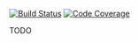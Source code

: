 [![Build Status](https://travis-ci.org/robbert229/verbose-robot.svg?branch=master)](https://travis-ci.org/robbert229/verbose-robot)
[![Code Coverage](https://img.shields.io/codecov/c/github/pvorb/property-providers/develop.svg)](https://codecov.io/github/pvorb/property-providers?branch=develop)

TODO
